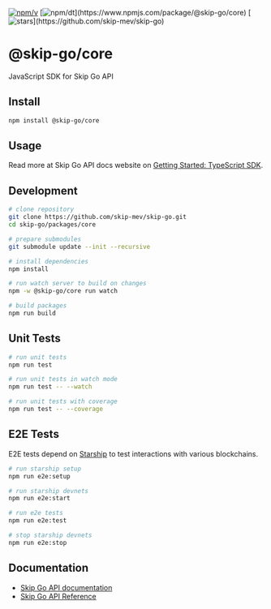 [![npm/v](https://badgen.net/npm/v/@skip-go/core)](https://www.npmjs.com/package/@skip-go/core)
[![npm/dt](https://badgen.net/npm/dt/@skip-go/core?)](https://www.npmjs.com/package/@skip-go/core)
[![stars](https://badgen.net/github/stars/skip-mev/skip-go?)](https://github.com/skip-mev/skip-go)

# @skip-go/core

JavaScript SDK for Skip Go API

## Install

```bash
npm install @skip-go/core
```

## Usage

Read more at Skip Go API docs website on [Getting Started: TypeScript SDK](https://docs.skip.build/go/general/getting-started).

## Development

```bash
# clone repository
git clone https://github.com/skip-mev/skip-go.git
cd skip-go/packages/core

# prepare submodules
git submodule update --init --recursive

# install dependencies
npm install

# run watch server to build on changes
npm -w @skip-go/core run watch

# build packages
npm run build
```

## Unit Tests

```bash
# run unit tests
npm run test

# run unit tests in watch mode
npm run test -- --watch

# run unit tests with coverage
npm run test -- --coverage
```

## E2E Tests

E2E tests depend on [Starship](https://starship.cosmology.tech) to test interactions with various blockchains.

```bash
# run starship setup
npm run e2e:setup

# run starship devnets
npm run e2e:start

# run e2e tests
npm run e2e:test

# stop starship devnets
npm run e2e:stop
```

## Documentation

- [Skip Go API documentation](https://docs.skip.build/go)
- [Skip Go API Reference](https://docs.skip.build/go/api-reference/prod/info/get-v2infochains)
